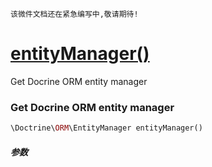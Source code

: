     该微件文档还在紧急编写中,敬请期待!
[entityManager()](http://twinh.github.com/widget/api/entityManager)
===================================================================

Get Docrine ORM entity manager

### Get Docrine ORM entity manager
```php
\Doctrine\ORM\EntityManager entityManager()
```

##### 参数

